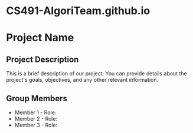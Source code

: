 # CS491-AlgoriTeam.github.io
# Project Name

## Project Description

This is a brief description of our project. You can provide details about the project's goals, objectives, and any other relevant information.

## Group Members

- Member 1 - Role:
- Member 2 - Role:
- Member 3 - Role:
  <!-- Add more members as needed -->
